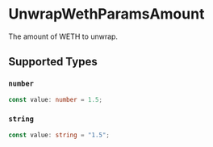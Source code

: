 # UnwrapWethParamsAmount

The amount of WETH to unwrap.


## Supported Types

### `number`

```typescript
const value: number = 1.5;
```

### `string`

```typescript
const value: string = "1.5";
```

